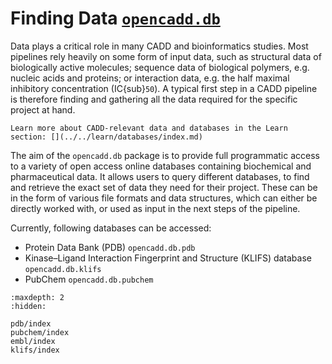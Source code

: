 
# Finding Data [`opencadd.db`](../../api_reference/_autosummary/opencadd.db.rst)
Data plays a critical role in many CADD and bioinformatics studies. 
Most pipelines rely heavily on some form of input data, 
such as structural data of biologically active molecules; 
sequence data of biological polymers, e.g. nucleic acids and proteins; 
or interaction data, e.g. the half maximal inhibitory concentration (IC{sub}`50`). 
A typical first step in a CADD pipeline is therefore finding and gathering all the data required
for the specific project at hand.

```{admonition} Learn More
Learn more about CADD-relevant data and databases in the Learn section: [](../../learn/databases/index.md) 
```

The aim of the `opencadd.db` package is to provide full programmatic access 
to a variety of open access online databases containing biochemical and pharmaceutical data. 
It allows users to query different databases, 
to find and retrieve the exact set of data they need for their project. 
These can be in the form of various file formats and data structures, which can either be directly worked with, 
or used as input in the next steps of the pipeline.

Currently, following databases can be accessed:

* Protein Data Bank (PDB) `opencadd.db.pdb`
* Kinase–Ligand Interaction Fingerprint and Structure (KLIFS) database `opencadd.db.klifs`
* PubChem `opencadd.db.pubchem`


```{toctree}
:maxdepth: 2
:hidden:

pdb/index
pubchem/index
embl/index
klifs/index
```
